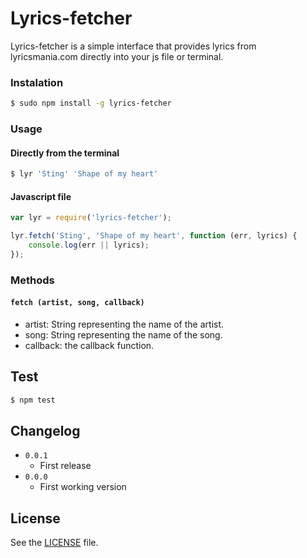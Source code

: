 Lyrics-fetcher
===================

Lyrics-fetcher is a simple interface that provides lyrics from lyricsmania.com
directly into your js file or terminal.

### Instalation

```sh
$ sudo npm install -g lyrics-fetcher
```

### Usage

#### Directly from the terminal

```sh
$ lyr 'Sting' 'Shape of my heart'
```

#### Javascript file

```js
var lyr = require('lyrics-fetcher');

lyr.fetch('Sting', 'Shape of my heart', function (err, lyrics) {
    console.log(err || lyrics);
});
```

### Methods

#### `fetch (artist, song, callback)`
  - artist: String representing the name of the artist.
  - song: String representing the name of the song.
  - callback: the callback function.

## Test

```sh
$ npm test
```

## Changelog

  - `0.0.1`
    - First release
  - `0.0.0`
    - First working version

## License
See the [LICENSE](https://raw.githubusercontent.com/radubogdan/node-lyrics-fetcher/master/LICENSE) file.
